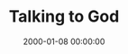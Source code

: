 ---
layout: series
series: "Talking to God"
permalink: "/talking-to-god/"
title: Talking to God
date: 2000-01-08 00:00:00
endDate: 2000-01-29 00:00:00
description: "What exactly is this thing called prayer? We look at both myths and reality of &quot;Talking to God.&quot; "
src: "http://s3.amazonaws.com/crossroads-media/images/legacy/content/"
---